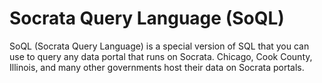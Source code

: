 # Socrata Query Language (SoQL)

SoQL (Socrata Query Language) is a special version of SQL that you can use to query any data portal that runs on Socrata. Chicago, Cook County, Illinois, and many other governments host their data on Socrata portals.
